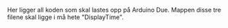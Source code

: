Her ligger all koden som skal lastes opp på Arduino Due. Mappen disse tre filene skal ligge i må hete "DisplayTime".
